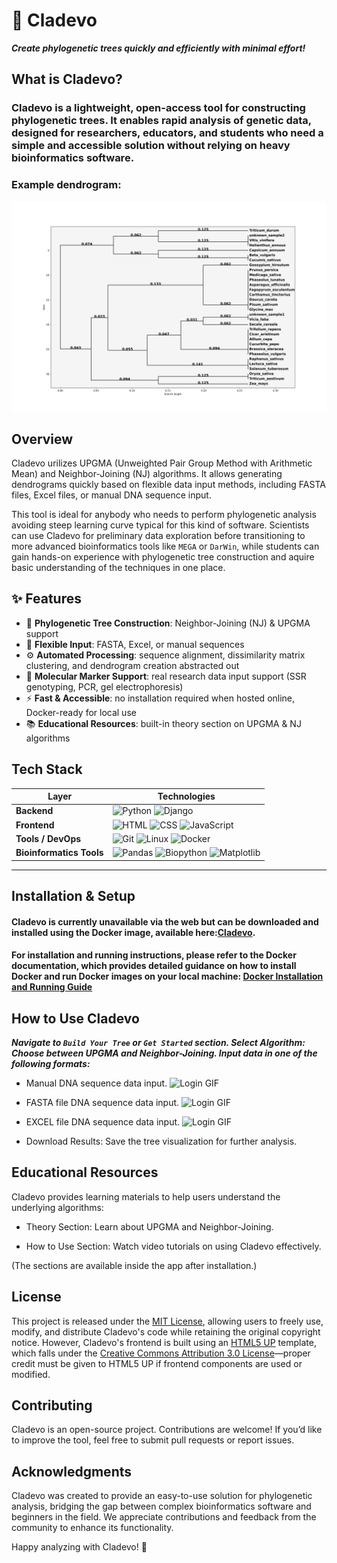# 🌿 Cladevo

**_Create phylogenetic trees quickly and efficiently with minimal effort!_**

## **What is Cladevo?**

### Cladevo is a lightweight, open-access tool for constructing phylogenetic trees. It enables rapid analysis of genetic data, designed for researchers, educators, and students who need a simple and accessible solution without relying on heavy bioinformatics software.
 
### Example dendrogram:
![Logo](cladevo/static/images/tree11.png)

## Overview

Cladevo urilizes UPGMA (Unweighted Pair Group Method with Arithmetic Mean) and Neighbor-Joining (NJ) algorithms. It allows generating dendrograms quickly based on flexible data input methods, including FASTA files, Excel files, or manual DNA sequence input.

This tool is ideal for anybody who needs to perform phylogenetic analysis avoiding steep learning curve typical for this kind of software. Scientists can use Cladevo for preliminary data exploration before transitioning to more advanced bioinformatics tools like `MEGA` or `DarWin`, while students can gain hands-on experience with phylogenetic tree construction and aquire basic understanding of the techniques in one place.


## ✨ Features

- 🌳 **Phylogenetic Tree Construction**: Neighbor-Joining (NJ) & UPGMA support  
- 📂 **Flexible Input**: FASTA, Excel, or manual sequences  
- ⚙️ **Automated Processing**: sequence alignment, dissimilarity matrix clustering, and dendrogram creation abstracted out
- 🧬 **Molecular Marker Support**: real research data input support (SSR genotyping, PCR, gel electrophoresis)
- ⚡ **Fast & Accessible**: no installation required when hosted online, Docker-ready for local use  
- 📚 **Educational Resources**: built-in theory section on UPGMA & NJ algorithms

## **Tech Stack**

| Layer | Technologies |
|-------|--------------|
| **Backend** | ![Python](https://img.shields.io/badge/Python-3776AB?style=flat&logo=python&logoColor=white) ![Django](https://img.shields.io/badge/Django-092E20?style=flat&logo=django&logoColor=white) |
| **Frontend** | ![HTML](https://img.shields.io/badge/HTML-E34F26?style=flat&logo=html5&logoColor=white) ![CSS](https://img.shields.io/badge/CSS-1572B6?style=flat&logo=css3&logoColor=white) ![JavaScript](https://img.shields.io/badge/JavaScript-F7DF1E?style=flat&logo=javascript&logoColor=black) |
| **Tools / DevOps** | ![Git](https://img.shields.io/badge/Git-F05032?style=flat&logo=git&logoColor=white) ![Linux](https://img.shields.io/badge/Linux-FCC624?style=flat&logo=linux&logoColor=black) ![Docker](https://img.shields.io/badge/Docker-2496ED?style=flat&logo=docker&logoColor=white) |
| **Bioinformatics Tools** | ![Pandas](https://img.shields.io/badge/Pandas-150458?style=flat&logo=pandas&logoColor=white) ![Biopython](https://img.shields.io/badge/Biopython-3673A5?style=flat&logo=biopython&logoColor=white) ![Matplotlib](https://img.shields.io/badge/Matplotlib-11557C?style=flat&logo=matplotlib&logoColor=white) |

---

## Installation & Setup

#### Cladevo is currently unavailable via the web but can be downloaded and installed using the Docker image, available here:[Cladevo](https://hub.docker.com/r/highlander95/cladevo-app).

#### For installation and running instructions, please refer to the Docker documentation, which provides detailed guidance on how to install Docker and run Docker images on your local machine: [Docker Installation and Running Guide](https://docs.docker.com/get-docker/)

## How to Use Cladevo

**_Navigate to `Build Your Tree` or `Get Started` section. Select Algorithm: Choose between UPGMA and Neighbor-Joining. Input data in one of the following formats:_**
* Manual DNA sequence data input.
  ![Login GIF](assets/manual.gif)
* FASTA file DNA sequence data input.
  ![Login GIF](assets/fasta.gif)
* EXCEL file DNA sequence data input.
  ![Login GIF](assets/excel.gif)

* Download Results: Save the tree visualization for further analysis.

## Educational Resources

Cladevo provides learning materials to help users understand the underlying algorithms:

* Theory Section: Learn about UPGMA and Neighbor-Joining.

* How to Use Section: Watch video tutorials on using Cladevo effectively.

(The sections are available inside the app after installation.)

## License

This project is released under the [MIT License](https://opensource.org/license/MIT), allowing users to freely use, modify, and distribute Cladevo's code while retaining the original copyright notice. However, Cladevo's frontend is built using an [HTML5 UP](https://html5up.net/) template, which falls under the [Creative Commons Attribution 3.0 License](https://html5up.net/license)—proper credit must be given to HTML5 UP if frontend components are used or modified.

## Contributing

Cladevo is an open-source project. Contributions are welcome! If you’d like to improve the tool, feel free to submit pull requests or report issues.

## Acknowledgments

Cladevo was created to provide an easy-to-use solution for phylogenetic analysis, bridging the gap between complex bioinformatics software and beginners in the field. We appreciate contributions and feedback from the community to enhance its functionality.

Happy analyzing with Cladevo! 🚀
